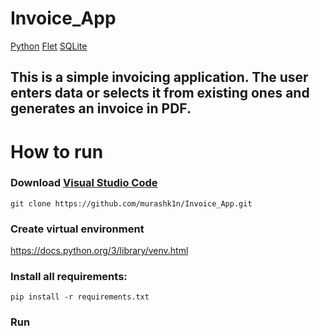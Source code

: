 # Invoice_App

[Python](www.https://www.python.org/)
[Flet](https://flet.dev/)
[SQLite](https://www.sqlite.org/)

## This is a simple invoicing application. The user enters data or selects it from existing ones and generates an invoice in PDF.

# How to run

### Download [Visual Studio Code](https://code.visualstudio.com/)

```
git clone https://github.com/murashk1n/Invoice_App.git
```

### Create virtual environment
https://docs.python.org/3/library/venv.html

### Install all requirements:
```
pip install -r requirements.txt
```
### Run